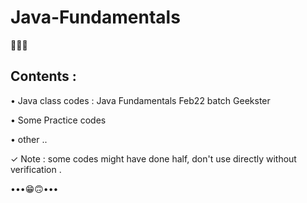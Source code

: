 # Java-Fundamentals

🌼🌼🌼

## Contents :

• Java class codes : Java Fundamentals Feb22 batch Geekster 

• Some Practice codes

• other ..


✓ Note : some codes might have done half, don't use directly without verification .


•••😁🙃•••
